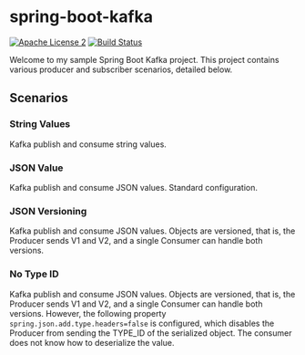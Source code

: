 # spring-boot-kafka

[![Apache License 2](https://img.shields.io/badge/license-ASF2-blue.svg)](https://github.com/ccoltx/spring-boot-kafka/LICENSE.md)
[![Build Status](https://github.com/ccoltx/spring-boot-kafka/workflows/build/badge.svg)](https://github.com/ccoltx/spring-boot-kafka/actions)

Welcome to my sample Spring Boot Kafka project. This project contains various producer and subscriber scenarios, detailed below.

## Scenarios

### String Values
Kafka publish and consume string values.

### JSON Value
Kafka publish and consume JSON values. Standard configuration.

### JSON Versioning
Kafka publish and consume JSON values. Objects are versioned, that is, the Producer sends V1 and V2, and a single
Consumer can handle both versions.

### No Type ID
Kafka publish and consume JSON values. Objects are versioned, that is, the Producer sends V1 and V2, and a single
Consumer can handle both versions. However, the following property `spring.json.add.type.headers=false` is configured,
which disables the Producer from sending the TYPE_ID of the serialized object. The consumer does not know how to deserialize the value.